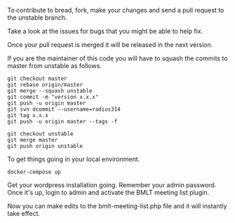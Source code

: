 To contribute to bread, fork, make your changes and send a pull request to the unstable branch.

Take a look at the issues for bugs that you might be able to help fix.

Once your pull request is merged it will be released in the next version.

If you are the maintainer of this code you will have to squash the commits to master from unstable as follows.

```shell
git checkout master
git rebase origin/master
git merge --squash unstable
git commit -m "version x.x.x"
git push -u origin master
git svn dcommit --username=radius314
git tag x.x.x
git push -u origin master --tags -f

git checkout unstable
git merge master
git push origin unstable
```

To get things going in your local environment.

`docker-compose up`

Get your wordpress installation going.  Remember your admin password.  Once it's up, login to admin and activate the BMLT meeting list plugin.

Now you can make edits to the bmlt-meeting-list.php file and it will instantly take effect.